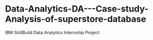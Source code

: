 # Data-Analytics-DA---Case-study-Analysis-of-superstore-database
IBM SkillBuild Data Analytics Internship Project
